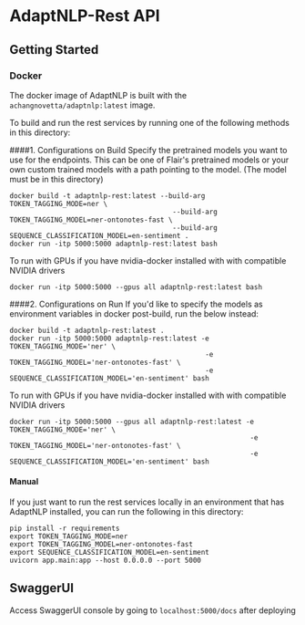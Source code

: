 # AdaptNLP-Rest API

## Getting Started 

### Docker
The docker image of AdaptNLP is built with the `achangnovetta/adaptnlp:latest` image.

To build and run the rest services by running one of the following methods in this directory:

####1. Configurations on Build
Specify the pretrained models you want to use for the endpoints.  This can be one of Flair's pretrained models or your own
custom trained models with a path pointing to the model.  (The model must be in this directory)
```
docker build -t adaptnlp-rest:latest --build-arg TOKEN_TAGGING_MODE=ner \
                                        --build-arg TOKEN_TAGGING_MODEL=ner-ontonotes-fast \
                                        --build-arg SEQUENCE_CLASSIFICATION_MODEL=en-sentiment .
docker run -itp 5000:5000 adaptnlp-rest:latest bash
```
To run with GPUs if you have nvidia-docker installed with with compatible NVIDIA drivers
```
docker run -itp 5000:5000 --gpus all adaptnlp-rest:latest bash
```

####2. Configurations on Run
If you'd like to specify the models as environment variables in docker post-build, run the below instead:
```
docker build -t adaptnlp-rest:latest .
docker run -itp 5000:5000 adaptnlp-rest:latest -e TOKEN_TAGGING_MODE='ner' \
                                                -e TOKEN_TAGGING_MODEL='ner-ontonotes-fast' \
                                                -e SEQUENCE_CLASSIFICATION_MODEL='en-sentiment' bash
```
To run with GPUs if you have nvidia-docker installed with with compatible NVIDIA drivers
```
docker run -itp 5000:5000 --gpus all adaptnlp-rest:latest -e TOKEN_TAGGING_MODE='ner' \
                                                           -e TOKEN_TAGGING_MODEL='ner-ontonotes-fast' \
                                                           -e SEQUENCE_CLASSIFICATION_MODEL='en-sentiment' bash
```                                                           

#### Manual
If you just want to run the rest services locally in an environment that has AdaptNLP installed, you can 
run the following in this directory:

```
pip install -r requirements
export TOKEN_TAGGING_MODE=ner
export TOKEN_TAGGING_MODEL=ner-ontonotes-fast
export SEQUENCE_CLASSIFICATION_MODEL=en-sentiment
uvicorn app.main:app --host 0.0.0.0 --port 5000

```

## SwaggerUI

Access SwaggerUI console by going to `localhost:5000/docs` after deploying

